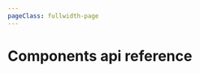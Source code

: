 ```yaml
---
pageClass: fullwidth-page
---
```


# Components api reference

<ClientOnly>
<AllComponents />
</ClientOnly>
